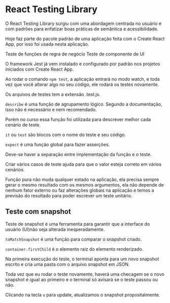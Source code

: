 # React Testing Library

O React Testing Library surgiu com uma abordagem centrada no usuário e com padrões para enfatizar boas práticas de semântica e acessibilidade.

Hoje faz parte do pacote padrão de uma aplicação feita com o Create React App, por isso foi usada nesta aplicação.

Teste de funções de regra de negócio
Teste de componente de UI

O framework Jest já vem instalado e configurado por padrão nos projetos iniciados com Create React App.

Ao rodar o comando `npm test`, a aplicação entrará no modo watch, e toda vez que você alterar algo no seu código, ele rodará os testes novamente.

Os arquivos de testes tem a extensão .test.js.

`describe` é uma função de agrupamento lógico. Segundo a documentação, isso não é necessário e nem recomendado.

Porém no curso essa função foi utilizada para descrever melhor cada cenário de teste.

`it` ou `test` são blocos com o nome do teste e seu código.

`expect` é uma função global para fazer asserções.

Deve-se haver a separação entre implementação da função e o teste.

Criar vários casos de teste ajuda para que o valor esteja correto em vários cenários.

Função pura não muda qualquer estado na aplicação, ela precisa sempre gerar o mesmo resultado com os mesmos argumentos, ela não depende de nenhum fator externo ou faz alterações globais na aplicação e temos a previsão do resultado para poder escrever um teste unitário.

## Teste com snapshot

Teste de snapshot é uma ferramenta para garantir que a interface do usuário (UI)não seja alterada inesperadamente.

`toMatchSnapshot` é uma função para comparar o snapshot criado.

`container.firstChild` é o elemento raiz do elemento renderizado.

Na primeira execução do teste, o terminal aponta para um novo snapshot escrito e cria uma pasta com o arquivo snapshot em JSON.

Toda vez que eu rodar o teste novamente, haverá uma checagem se o novo snapshot é igual ao primeiro e o terminal só avisará se o teste passou ou não.

Clicando na tecla `u` para update, atualizamos o snapshot propositalmente.
